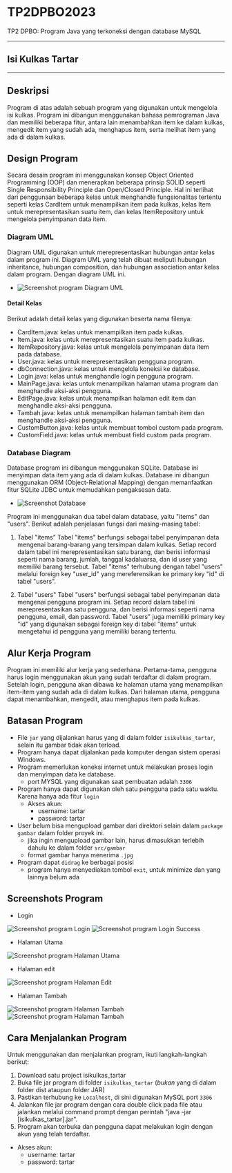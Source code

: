# TP2DPBO2023
TP2 DPBO: Program Java yang terkoneksi dengan database MySQL

-----------------------------------------------------------------------------------------
## Isi Kulkas Tartar
-----------------------------------------------------------------------------------------
## Deskripsi
Program di atas adalah sebuah program yang digunakan untuk mengelola isi kulkas. Program ini dibangun menggunakan bahasa pemrograman Java dan memiliki beberapa fitur, antara lain menambahkan item ke dalam kulkas, mengedit item yang sudah ada, menghapus item, serta melihat item yang ada di dalam kulkas.
## Design Program
Secara desain program ini menggunakan konsep Object Oriented Programming (OOP) dan menerapkan beberapa prinsip SOLID seperti Single Responsibility Principle dan Open/Closed Principle. Hal ini terlihat dari penggunaan beberapa kelas untuk menghandle fungsionalitas tertentu seperti kelas CardItem untuk menampilkan item pada kulkas, kelas Item untuk merepresentasikan suatu item, dan kelas ItemRepository untuk mengelola penyimpanan data item.
### Diagram UML
Diagram UML digunakan untuk merepresentasikan hubungan antar kelas dalam program ini. Diagram UML yang telah dibuat meliputi hubungan inheritance, hubungan composition, dan hubungan association antar kelas dalam program. Dengan diagram UML ini.

- ![Screenshot program Diagram UML](Screenshots/uml.png)
#### Detail Kelas
Berikut adalah detail kelas yang digunakan beserta nama filenya:

- CardItem.java: kelas untuk menampilkan item pada kulkas.
- Item.java: kelas untuk merepresentasikan suatu item pada kulkas.
- ItemRepository.java: kelas untuk mengelola penyimpanan data item pada database.
- User.java: kelas untuk merepresentasikan pengguna program.
- dbConnection.java: kelas untuk mengelola koneksi ke database.
- Login.java: kelas untuk menghandle login pengguna program.
- MainPage.java: kelas untuk menampilkan halaman utama program dan menghandle aksi-aksi pengguna.
- EditPage.java: kelas untuk menampilkan halaman edit item dan menghandle aksi-aksi pengguna.
- Tambah.java: kelas untuk menampilkan halaman tambah item dan menghandle aksi-aksi pengguna.
- CustomButton.java: kelas untuk membuat tombol custom pada program.
- CustomField.java: kelas untuk membuat field custom pada program.
### Database Diagram
Database program ini dibangun menggunakan SQLite. Database ini menyimpan data item yang ada di dalam kulkas. Database ini dibangun menggunakan ORM (Object-Relational Mapping) dengan memanfaatkan fitur SQLite JDBC untuk memudahkan pengaksesan data. 

- ![Screenshot Database](Screenshots/db.jpg)

Program ini menggunakan dua tabel dalam database, yaitu "items" dan "users". Berikut adalah penjelasan fungsi dari masing-masing tabel:

1. Tabel "items"
Tabel "items" berfungsi sebagai tabel penyimpanan data mengenai barang-barang yang tersimpan dalam kulkas. Setiap record dalam tabel ini merepresentasikan satu barang, dan berisi informasi seperti nama barang, jumlah, tanggal kadaluarsa, dan id user yang memiliki barang tersebut. Tabel "items" terhubung dengan tabel "users" melalui foreign key "user_id" yang mereferensikan ke primary key "id" di tabel "users".

2. Tabel "users"
Tabel "users" berfungsi sebagai tabel penyimpanan data mengenai pengguna program ini. Setiap record dalam tabel ini merepresentasikan satu pengguna, dan berisi informasi seperti nama pengguna, email, dan password. Tabel "users" juga memiliki primary key "id" yang digunakan sebagai foreign key di tabel "items" untuk mengetahui id pengguna yang memiliki barang tertentu.

## Alur Kerja Program
Program ini memiliki alur kerja yang sederhana. Pertama-tama, pengguna harus login menggunakan akun yang sudah terdaftar di dalam program. Setelah login, pengguna akan dibawa ke halaman utama yang menampilkan item-item yang sudah ada di dalam kulkas. Dari halaman utama, pengguna dapat menambahkan, mengedit, atau menghapus item pada kulkas.

## Batasan Program
- File `jar` yang dijalankan harus yang di dalam folder `isikulkas_tartar`, selain itu gambar tidak akan terload.
- Program hanya dapat dijalankan pada komputer dengan sistem operasi Windows.
- Program memerlukan koneksi internet untuk melakukan proses login dan menyimpan data ke database.
  - port MYSQL yang digunakan saat pembuatan adalah `3306`
- Program hanya dapat digunakan oleh satu pengguna pada satu waktu. Karena hanya ada fitur `login`
  - Akses akun:
    - username: tartar
    - password: tartar
- User belum bisa mengupload gambar dari direktori selain dalam `package gambar` dalam folder proyek ini.
  - jika ingin mengupload gambar lain, harus dimasukkan terlebih dahulu ke dalam folder `src/gambar`
  - format gambar hanya menerima `.jpg`
- Program dapat `didrag` ke berbagai posisi
  - program hanya menyediakan tombol `exit`, untuk minimize dan yang lainnya belum ada
  
## Screenshots Program
- Login

![Screenshot program Login](Screenshots/login.jpg)
![Screenshot program Login Success](Screenshots/login_suc.jpg)

- Halaman Utama

![Screenshot program Halaman Utama](Screenshots/main.jpg)

- Halaman edit

![Screenshot program Halaman Edit](Screenshots/edit.jpg)

- Halaman Tambah

![Screenshot program Halaman Tambah](Screenshots/add1.jpg)
![Screenshot program Halaman Tambah](Screenshots/add.jpg)

## Cara Menjalankan Program
Untuk menggunakan dan menjalankan program, ikuti langkah-langkah berikut:

1. Download satu project isikulkas_tartar
2. Buka file jar program di folder `isikulkas_tartar` (*bukan* yang di dalam folder dist ataupun folder JAR)
4. Pastikan terhubung ke `Localhost`, di sini digunakan MySQL port `3306`
3. Jalankan file jar program dengan cara double click pada file atau jalankan melalui command prompt dengan perintah "java -jar [isikulkas_tartar].jar".
4. Program akan terbuka dan pengguna dapat melakukan login dengan akun yang telah terdaftar.
  - Akses akun:
    - username: tartar
    - password: tartar
